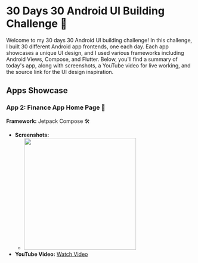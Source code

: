 # 30 Days 30 Android UI Building Challenge 🚀

Welcome to my 30 days 30 Android UI building challenge! In this challenge, I built 30 different Android app frontends, one each day. Each app showcases a unique UI design, and I used various frameworks including Android Views, Compose, and Flutter. Below, you'll find a summary of today's app, along with screenshots, a YouTube video for live working, and the source link for the UI design inspiration.

## Apps Showcase

### App 2: Finance App Home Page 📱

**Framework:** Jetpack Compose 🛠️

- **Screenshots:**
  - <img src="https://github.com/expeknow/Day2_Monflow/assets/106759388/f7e77307-dcc3-4c12-aea4-322f51b8ca8c" width = "300" height="300">
- **YouTube Video:** [Watch Video](https://youtu.be/aCAjxSfGvSU?feature=shared)


